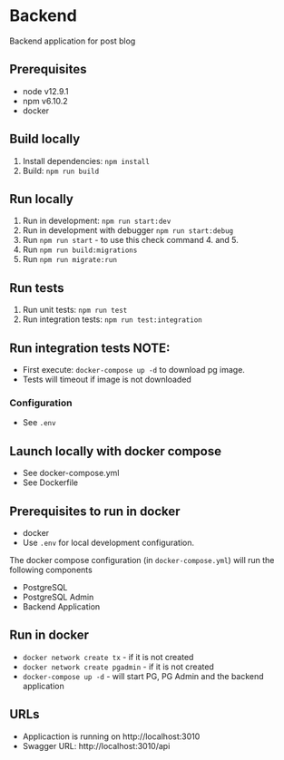 # Backend

Backend application for post blog

## Prerequisites
- node v12.9.1
- npm v6.10.2
- docker

## Build locally
1. Install dependencies: `npm install`
2. Build: `npm run build`

## Run locally
1. Run in development: `npm run start:dev`
2. Run in development with debugger `npm run start:debug`
3. Run `npm run start` - to use this check command 4. and 5.
4. Run `npm run build:migrations`
5. Run `npm run migrate:run`

## Run tests
1. Run unit tests: `npm run test`
2. Run integration tests: `npm run test:integration`

## Run integration tests NOTE:
- First execute: `docker-compose up -d` to download pg image. 
- Tests will timeout if image is not downloaded

### Configuration
- See `.env`

## Launch locally with docker compose
- See docker-compose.yml 
- See Dockerfile

## Prerequisites to run in docker
- docker
- Use `.env` for local development configuration.

The docker compose configuration (in `docker-compose.yml`) will run the following components
- PostgreSQL
- PostgreSQL Admin
- Backend Application

## Run in docker
- `docker network create tx` - if it is not created
- `docker network create pgadmin` - if it is not created
- `docker-compose up -d` - will start PG, PG Admin and the backend application

## URLs
- Applicaction is running on http://localhost:3010
- Swagger URL: http://localhost:3010/api